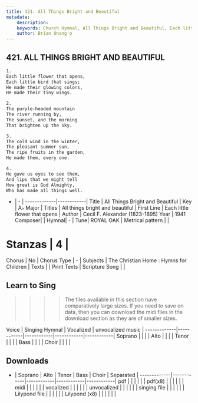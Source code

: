 ```yaml
---
title: 421. All Things Bright and Beautiful
metadata:
    description: 
    keywords: Church Hymnal, All Things Bright and Beautiful, Each little flower that opens, All things bright and beautiful
    author: Brian Onang'o
---
```



## 421. ALL THINGS BRIGHT AND BEAUTIFUL

```txt
1.
Each little flower that opens, 
Each little bird that sings; 
He made their glowing colors, 
He made their tiny wings. 

2.
The purple-headed mountain 
The river running by, 
The sunset, and the morning 
That brighten up the sky. 

3.
The cold wind in the winter, 
The pleasant summer sun, 
The ripe fruits in the garden, 
He made them, every one. 

4.
He gave us eyes to see them, 
And lips that we might tell 
How great is God Almighty, 
Who has made all things well.
```

- |   -  |
-------------|------------|
Title | All Things Bright and Beautiful |
Key | A♭ Major |
Titles | All things bright and beautiful |
First Line | Each little flower that opens |
Author | Cecil F. Alexander (1823-1895)
Year | 1941
Composer|  |
Hymnal|  - |
Tune| ROYAL OAK |
Metrical pattern | |
# Stanzas | 4 |
Chorus | No |
Chorus Type | - |
Subjects | The Christian Home : Hymns for Children |
Texts |  |
Print Texts | 
Scripture Song |  |
  
## Learn to Sing

>>>> The files available in this section have comparatively large sizes. If you need to save on data, then you can download the midi files in the download section as they are of smaller sizes.

Voice |  Singing Hymnal | Vocalized | unvocalized music |
-------------|------------|------------|------------|------------|
Soprano | | | |
Alto | | | |
Tenor | | | |
Bass | | | |
Choir | | | |

## Downloads

- |  Soprano | Alto | Tenor | Bass | Choir | Separated |
-------------|------------|------------|------------|------------|
pdf | | | | | |
pdf(x8) | | | | | |
midi | | | | | |
vocalized | | | | | |
unvocalized | | | | | |
singing file | | | | | |
Lilypond file | | | | | |
Lilypond (x8) | | | | | |
  